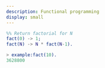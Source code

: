 ```yaml
---
description: Functional programming
display: small
---
```

<!-- This file has to be 13 lines long -->
```erlang
%% Return factorial for N
fact(0) -> 1;
fact(N) -> N * fact(N-1).

> example:fact(10).
3628800
```